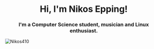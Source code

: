 <h1 align="center">Hi, I'm Nikos Epping!</h1>
<h3 align="center">I'm a Computer Science student, musician and Linux enthusiast.</h3>

<img src="https://github-readme-stats.vercel.app/api?username=Nikos410&show_icons=true&count_private=true" alt="Nikos410" /> </p>
